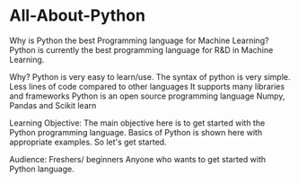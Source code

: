 # All-About-Python

Why is Python the best Programming language for Machine Learning?
Python is currently the best programming language for R&D in Machine Learning.

Why?
Python is very easy to learn/use. The syntax of python is very simple.
Less lines of code compared to other languages
It supports many libraries and frameworks
Python is an open source programming language
Numpy, Pandas and Scikit learn

Learning Objective:
The main objective here is to get started with the Python programming language. Basics of Python is shown here with appropriate examples. So let's get started.

Audience:
Freshers/ beginners
Anyone who wants to get started with Python language.
